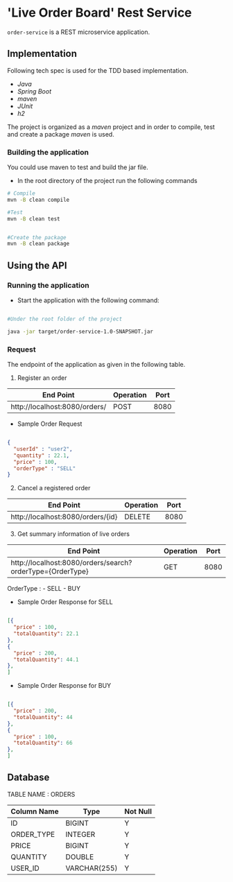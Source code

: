 # 'Live Order Board' Rest Service

`order-service` is a REST microservice application.

## Implementation

Following tech spec is used for the TDD based implementation.

- *Java*
- *Spring Boot*
- *maven*
- *JUnit*
- *h2*

The project is organized as a *maven* project and in order to compile, test and create a package *maven* is used.

### Building the application

You could use maven to test and build the jar file.

* In the root directory of the project run the following commands

```bash
# Compile
mvn -B clean compile

#Test
mvn -B clean test


#Create the package
mvn -B clean package

```

## Using the API

### Running the application

* Start the application with the following command:

```bash

#Under the root folder of the project

java -jar target/order-service-1.0-SNAPSHOT.jar

```


### Request

The endpoint of the application as given in the following table.

1) Register an order

|End Point                      | Operation    |Port  |
|-------------------------------|--------------|------|
|http://localhost:8080/orders/  |POST          | 8080 |


* Sample Order Request
```json

{
  "userId" : "user2",
  "quantity" : 22.1,
  "price" : 100,
  "orderType" : "SELL"
}

```

2) Cancel a registered order

|End Point                         | Operation    |Port  |
|----------------------------------|--------------|------|
|http://localhost:8080/orders/{id} |DELETE        | 8080 |


3) Get summary information of live orders

|End Point                                                 | Operation    |Port  |
|----------------------------------------------------------|-----------|------|
|http://localhost:8080/orders/search?orderType={OrderType} |GET        | 8080 |


OrderType :
    - SELL
    - BUY

* Sample Order Response for SELL
```json

[{
  "price" : 100,
  "totalQuantity": 22.1
},
{
  "price" : 200,
  "totalQuantity": 44.1
},
]
```

* Sample Order Response for BUY
```json

[{
  "price" : 200,
  "totalQuantity": 44
},
{
  "price" : 100,
  "totalQuantity": 66
},
]
```
## Database

TABLE NAME : ORDERS

 |Column Name      | Type                | Not Null |
 |-----------------|---------------------|----------|
 |ID               | BIGINT              | Y        |
 |ORDER_TYPE       | INTEGER             | Y        |
 |PRICE            | BIGINT              | Y        |
 |QUANTITY         | DOUBLE              | Y        |
 |USER_ID          | VARCHAR(255)        | Y        |
